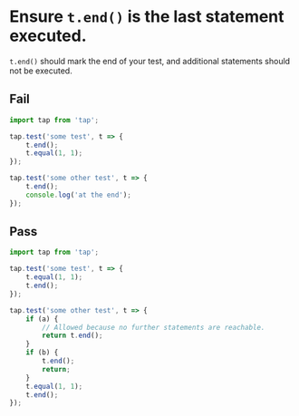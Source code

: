 # Ensure `t.end()` is the last statement executed.

`t.end()` should mark the end of your test, and additional statements should not be executed.

## Fail

```js
import tap from 'tap';

tap.test('some test', t => {
	t.end();
	t.equal(1, 1);
});

tap.test('some other test', t => {
	t.end();
	console.log('at the end');
});
```


## Pass

```js
import tap from 'tap';

tap.test('some test', t => {
	t.equal(1, 1);
	t.end();
});

tap.test('some other test', t => {
	if (a) {
		// Allowed because no further statements are reachable.
		return t.end();
	}
	if (b) {
		t.end();
		return;
	}
	t.equal(1, 1);
	t.end();
});

```
